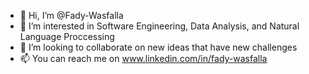 - 👋 Hi, I’m @Fady-Wasfalla
- 👀 I’m interested in Software Engineering, Data Analysis, and Natural Language Proccessing
- 💞️ I’m looking to collaborate on new ideas that have new challenges
- 📫 You can reach me on www.linkedin.com/in/fady-wasfalla
